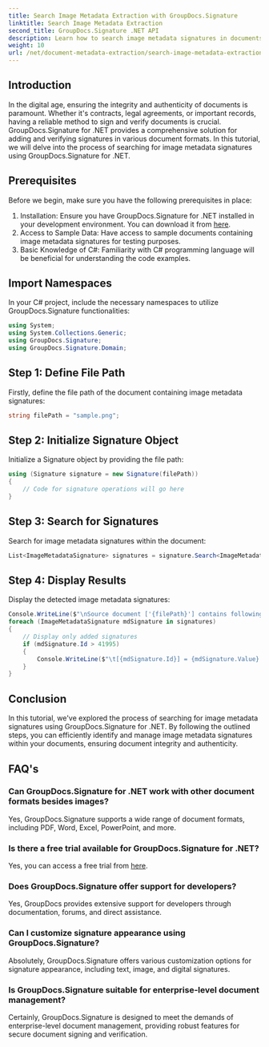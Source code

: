 ```yaml
---
title: Search Image Metadata Extraction with GroupDocs.Signature
linktitle: Search Image Metadata Extraction
second_title: GroupDocs.Signature .NET API
description: Learn how to search image metadata signatures in documents using GroupDocs.Signature for .NET. Enhance document integrity and authenticity effortlessly.
weight: 10
url: /net/document-metadata-extraction/search-image-metadata-extraction/
---
```

## Introduction
In the digital age, ensuring the integrity and authenticity of documents is paramount. Whether it's contracts, legal agreements, or important records, having a reliable method to sign and verify documents is crucial. GroupDocs.Signature for .NET provides a comprehensive solution for adding and verifying signatures in various document formats. In this tutorial, we will delve into the process of searching for image metadata signatures using GroupDocs.Signature for .NET. 
## Prerequisites
Before we begin, make sure you have the following prerequisites in place:
1. Installation: Ensure you have GroupDocs.Signature for .NET installed in your development environment. You can download it from [here](https://releases.groupdocs.com/signature/net/).
2. Access to Sample Data: Have access to sample documents containing image metadata signatures for testing purposes.
3. Basic Knowledge of C#: Familiarity with C# programming language will be beneficial for understanding the code examples.

## Import Namespaces
In your C# project, include the necessary namespaces to utilize GroupDocs.Signature functionalities:
```csharp
using System;
using System.Collections.Generic;
using GroupDocs.Signature;
using GroupDocs.Signature.Domain;
```
## Step 1: Define File Path
Firstly, define the file path of the document containing image metadata signatures:
```csharp
string filePath = "sample.png";
```
## Step 2: Initialize Signature Object
Initialize a Signature object by providing the file path:
```csharp
using (Signature signature = new Signature(filePath))
{
    // Code for signature operations will go here
}
```
## Step 3: Search for Signatures
Search for image metadata signatures within the document:
```csharp
List<ImageMetadataSignature> signatures = signature.Search<ImageMetadataSignature>(SignatureType.Metadata);
```
## Step 4: Display Results
Display the detected image metadata signatures:
```csharp
Console.WriteLine($"\nSource document ['{filePath}'] contains following signatures.");
foreach (ImageMetadataSignature mdSignature in signatures)
{
    // Display only added signatures
    if (mdSignature.Id > 41995)
    {
        Console.WriteLine($"\t[{mdSignature.Id}] = {mdSignature.Value} ({mdSignature.Type})");
    }
}
```

## Conclusion
In this tutorial, we've explored the process of searching for image metadata signatures using GroupDocs.Signature for .NET. By following the outlined steps, you can efficiently identify and manage image metadata signatures within your documents, ensuring document integrity and authenticity.
## FAQ's
### Can GroupDocs.Signature for .NET work with other document formats besides images?
Yes, GroupDocs.Signature supports a wide range of document formats, including PDF, Word, Excel, PowerPoint, and more.
### Is there a free trial available for GroupDocs.Signature for .NET?
Yes, you can access a free trial from [here](https://releases.groupdocs.com/).
### Does GroupDocs.Signature offer support for developers?
Yes, GroupDocs provides extensive support for developers through documentation, forums, and direct assistance.
### Can I customize signature appearance using GroupDocs.Signature?
Absolutely, GroupDocs.Signature offers various customization options for signature appearance, including text, image, and digital signatures.
### Is GroupDocs.Signature suitable for enterprise-level document management?
Certainly, GroupDocs.Signature is designed to meet the demands of enterprise-level document management, providing robust features for secure document signing and verification.

